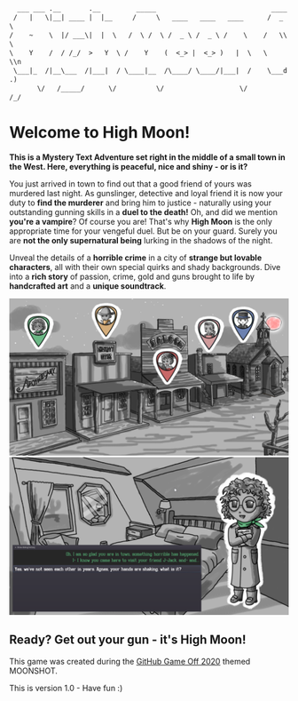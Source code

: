 ```
  ___ ___ .__       .__         _____                             ____ 
 /   |   \|__| ____ |  |__     /     \   ____   ____   ____      /  _ \  
/    ~    \  |/ ___\|  |  \   /  \ /  \ /  _ \ /  _ \ /    \    /   \\ \ 
\    Y    /  / /_/  >   Y  \ /    Y    (  <_> |  <_> )   |  \   \    \\n
 \___|_  /|__\___  /|___|  / \____|__  /\____/ \____/|___|  /    \___d .)
       \/   /_____/      \/          \/                   \/         /_/  

```
# Welcome to High Moon!

**This is a Mystery Text Adventure set right in the middle of a small town in the West.
Here, everything is peaceful, nice and shiny - or is it?**

You just arrived in town to find out that a good friend of yours was murdered last night.
As gunslinger, detective and loyal friend it is now your duty to **find the murderer** and 
bring him to justice - naturally using your outstanding gunning skills in a **duel to the death!**
Oh, and did we mention **you're a vampire**? Of course you are! That's why **High Moon** is the only
appropriate time for your vengeful duel.
But be on your guard. Surely you are **not the only supernatural being** lurking in the shadows of the night.

Unveal the details of a **horrible crime** in a city of **strange but lovable characters**,
all with their own special quirks and shady backgrounds. 
Dive into a **rich story** of passion, crime, gold and guns brought to life
by **handcrafted art** and a **unique soundtrack**.

![town](screenshots/town.png "Our small town")
![dialog](screenshots/dialog.png "A talk with Agnes")


## Ready? Get out your gun - it's High Moon!

This game was created during the [GitHub Game Off 2020](https://itch.io/jam/game-off-2020) themed MOONSHOT.

This is version 1.0 - Have fun :)